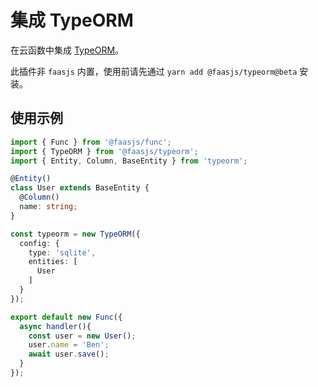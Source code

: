 # 集成 TypeORM

在云函数中集成 [TypeORM](https://typeorm.io/)。

此插件非 `faasjs` 内置，使用前请先通过 `yarn add @faasjs/typeorm@beta` 安装。

## 使用示例

```typescript
import { Func } from '@faasjs/func';
import { TypeORM } from '@faasjs/typeorm';
import { Entity, Column, BaseEntity } from 'typeorm';

@Entity()
class User extends BaseEntity {
  @Column()
  name: string;
}

const typeorm = new TypeORM({
  config: {
    type: 'sqlite',
    entities: [
      User
    ]
  }
});

export default new Func({
  async handler(){
    const user = new User();
    user.name = 'Ben';
    await user.save();
  }
});
```

